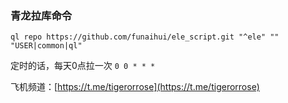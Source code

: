 ### 青龙拉库命令

```shell
ql repo https://github.com/funaihui/ele_script.git "^ele" "" "USER|common|ql"
```

定时的话，每天0点拉一次 `0 0 * * *`

飞机频道：[https://t.me/tigerorrose](https://t.me/tigerorrose)
